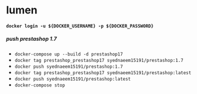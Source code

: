 # lumen

#### `docker login -u ${DOCKER_USERNAME} -p ${DOCKER_PASSWORD}`

##### push prestashop 1.7
* `docker-compose up --build -d prestashop17`
* `docker tag prestashop_prestashop17 syednaeem15191/prestashop:1.7`
* `docker push syednaeem15191/prestashop:1.7`
* `docker tag prestashop_prestashop17 syednaeem15191/prestashop:latest`
* `docker push syednaeem15191/prestashop:latest`
* `docker-compose stop`
